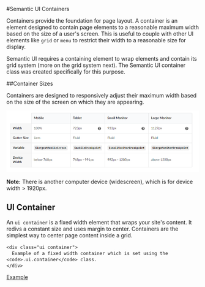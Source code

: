 
#Semantic UI Containers

Containers provide the foundation for page layout. A container is an element designed to contain page elements to a reasonable maximum width based 
on the size of a user's screen. This is useful to couple with other UI elements like `grid` or `menu` to restrict their width to a reasonable size for display.

Semantic UI requires a containing element to wrap elements and contain its grid system (more on the grid system next). The Semantic UI container class was 
created specifically for this purpose.

##Container Sizes

Containers are designed to responsively adjust their maximum width based on the size of the screen on which they are appearing.

![](img/container.PNG)

**Note:** There is another computer device (widescreen), which is for device width > 1920px.

## UI Container
An `ui container` is a fixed width element that wraps your site's content. It redivs a constant size and uses margin to center. 
Containers are the simplest way to center page content inside a grid.

~~~
<div class="ui container">
  Example of a fixed width container which is set using the <code>.ui.container</code> class.
</div>
~~~

<a href="archives/Class Htmls/eg1.html" target = "_ blank">Example</a>
